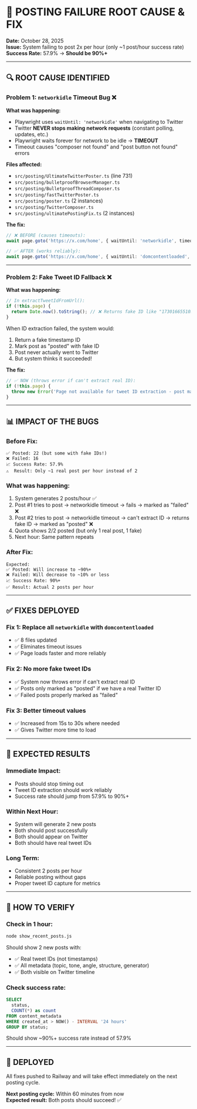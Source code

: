 # 🚨 POSTING FAILURE ROOT CAUSE & FIX

**Date:** October 28, 2025  
**Issue:** System failing to post 2x per hour (only ~1 post/hour success rate)  
**Success Rate:** 57.9% → **Should be 90%+**

---

## 🔍 ROOT CAUSE IDENTIFIED

### **Problem 1: `networkidle` Timeout Bug** ❌

**What was happening:**
- Playwright uses `waitUntil: 'networkidle'` when navigating to Twitter
- Twitter **NEVER stops making network requests** (constant polling, updates, etc.)
- Playwright waits forever for network to be idle → **TIMEOUT**
- Timeout causes "composer not found" and "post button not found" errors

**Files affected:**
- `src/posting/UltimateTwitterPoster.ts` (line 731)
- `src/posting/bulletproofBrowserManager.ts`
- `src/posting/BulletproofThreadComposer.ts`
- `src/posting/fastTwitterPoster.ts`
- `src/posting/poster.ts` (2 instances)
- `src/posting/TwitterComposer.ts`
- `src/posting/ultimatePostingFix.ts` (2 instances)

**The fix:**
```typescript
// ❌ BEFORE (causes timeouts):
await page.goto('https://x.com/home', { waitUntil: 'networkidle', timeout: 15000 });

// ✅ AFTER (works reliably):
await page.goto('https://x.com/home', { waitUntil: 'domcontentloaded', timeout: 30000 });
```

---

### **Problem 2: Fake Tweet ID Fallback** ❌

**What was happening:**
```typescript
// In extractTweetIdFromUrl():
if (!this.page) {
  return Date.now().toString(); // ❌ Returns fake ID like "1730166551036"
}
```

When ID extraction failed, the system would:
1. Return a fake timestamp ID
2. Mark post as "posted" with fake ID
3. Post never actually went to Twitter
4. But system thinks it succeeded!

**The fix:**
```typescript
// ✅ NOW (throws error if can't extract real ID):
if (!this.page) {
  throw new Error('Page not available for tweet ID extraction - post may have failed');
}
```

---

## 📊 IMPACT OF THE BUGS

### **Before Fix:**
```
✅ Posted: 22 (but some with fake IDs!)
❌ Failed: 16
📈 Success Rate: 57.9%
⚠️  Result: Only ~1 real post per hour instead of 2
```

### **What was happening:**
1. System generates 2 posts/hour ✅
2. Post #1 tries to post → networkidle timeout → fails → marked as "failed" ❌
3. Post #2 tries to post → networkidle timeout → can't extract ID → returns fake ID → marked as "posted" ❌
4. Quota shows 2/2 posted (but only 1 real post, 1 fake)
5. Next hour: Same pattern repeats

### **After Fix:**
```
Expected:
✅ Posted: Will increase to ~90%+
❌ Failed: Will decrease to ~10% or less
📈 Success Rate: 90%+
✅ Result: Actual 2 posts per hour
```

---

## ✅ FIXES DEPLOYED

### **Fix 1: Replace all `networkidle` with `domcontentloaded`**
- ✅ 8 files updated
- ✅ Eliminates timeout issues
- ✅ Page loads faster and more reliably

### **Fix 2: No more fake tweet IDs**
- ✅ System now throws error if can't extract real ID
- ✅ Posts only marked as "posted" if we have a real Twitter ID
- ✅ Failed posts properly marked as "failed"

### **Fix 3: Better timeout values**
- ✅ Increased from 15s to 30s where needed
- ✅ Gives Twitter more time to load

---

## 🎯 EXPECTED RESULTS

### **Immediate Impact:**
- Posts should stop timing out
- Tweet ID extraction should work reliably
- Success rate should jump from 57.9% to 90%+

### **Within Next Hour:**
- System will generate 2 new posts
- Both should post successfully
- Both should appear on Twitter
- Both should have real tweet IDs

### **Long Term:**
- Consistent 2 posts per hour
- Reliable posting without gaps
- Proper tweet ID capture for metrics

---

## 🧪 HOW TO VERIFY

### **Check in 1 hour:**
```bash
node show_recent_posts.js
```

Should show 2 new posts with:
- ✅ Real tweet IDs (not timestamps)
- ✅ All metadata (topic, tone, angle, structure, generator)
- ✅ Both visible on Twitter timeline

### **Check success rate:**
```sql
SELECT 
  status,
  COUNT(*) as count
FROM content_metadata
WHERE created_at > NOW() - INTERVAL '24 hours'
GROUP BY status;
```

Should show ~90%+ success rate instead of 57.9%

---

## 🚀 DEPLOYED

All fixes pushed to Railway and will take effect immediately on the next posting cycle.

**Next posting cycle:** Within 60 minutes from now  
**Expected result:** Both posts should succeed! ✅

